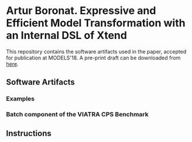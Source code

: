 # Artur Boronat. Expressive and Efficient Model Transformation with an Internal DSL of Xtend

This repository contains the software artifacts used in the paper, accepted for publication at MODELS'18. A pre-print draft can be downloaded from [here](https://yamtl.github.io/pubs/models18.pdf).

## Software Artifacts

### Examples

### Batch component of the VIATRA CPS Benchmark

## Instructions


